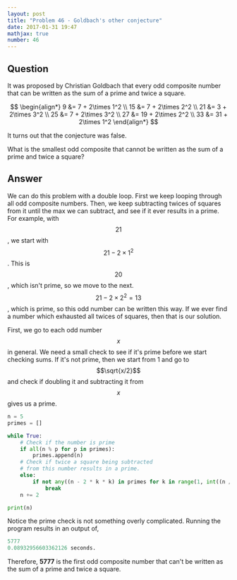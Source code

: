 ```yaml
---
layout: post
title: "Problem 46 - Goldbach's other conjecture"
date: 2017-01-31 19:47
mathjax: true
number: 46
---
```


## Question

It was proposed by Christian Goldbach that every odd composite number that can be written as the sum of a prime and twice a square.


$$
\begin{align*}
9 &= 7 + 2\times 1^2
\\
15 &= 7 + 2\times 2^2
\\
21 &= 3 + 2\times 3^2
\\
25 &= 7 + 2\times 3^2
\\
27 &= 19 + 2\times 2^2
\\
33 &= 31 + 2\times 1^2
\end{align*}
$$


It turns out that the conjecture was false.

What is the smallest odd composite that cannot be written as the sum of a prime and twice a square?

## Answer

We can do this problem with a double loop. First we keep looping through all odd composite numbers. Then, we keep subtracting twices of squares from it until the max we can subtract, and see if it ever results in a prime. For example, with $$21$$, we start with $$21 - 2\times 1^2$$. This is $$20$$, which isn't prime, so we move to the next. $$21-2\times2^2=13$$, which is prime, so this odd number can be written this way. If we ever find a number which exhausted all twices of squares, then that is our solution.

First, we go to each odd number $$x$$ in general. We need a small check to see if it's prime before we start checking sums. If it's not prime, then we start from 1 and go to $$\sqrt{x/2}$$ and check if doubling it and subtracting it from $$x$$ gives us a prime.

```python
n = 5
primes = []

while True:
    # Check if the number is prime
    if all(n % p for p in primes):
        primes.append(n)
    # Check if twice a square being subtracted
    # from this number results in a prime.
    else:
        if not any((n - 2 * k * k) in primes for k in range(1, int((n / 2) ** 0.5) + 1)):
            break
    n += 2

print(n)
```

Notice the prime check is not something overly complicated. Running the program results in an output of,

```python
5777
0.08932956603362126 seconds.
```

Therefore, **5777** is the first odd composite number that can't be written as the sum of a prime and twice a square.